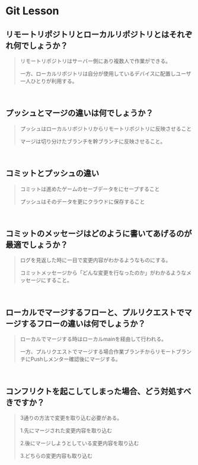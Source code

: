 # Git Lesson

## リモートリポジトリとローカルリポジトリとはそれぞれ何でしょうか？
><p>リモートリポジトリはサーバー側にあり複数人で作業ができる。</p>
><p>一方、ローカルリポジトリは自分が使用しているデバイスに配置しユーザ一人ひとりが利用する。</p>
<br>

## プッシュとマージの違いは何でしょうか？
><p>プッシュはローカルリポジトリからリモートリポジトリに反映させること</p>
><p>マージは切り分けたブランチを幹ブランチに反映させること。</p>
<br>

## コミットとプッシュの違い
><p>コミットは進めたゲームのセーブデータをにセーブすること</p>
><p>プッシュはそのデータを更にクラウドに保存すること</p>
<br>

## コミットのメッセージはどのように書いてあげるのが最適でしょうか？
><p>ログを見返した時に一目で変更内容がわかるようなものにする。</p>
><p>コミットメッセージから「どんな変更を行なったのか」がわかるようなメッセージにすること。</p>
<br>

## ローカルでマージするフローと、プルリクエストでマージするフローの違いは何でしょうか？
><p>ローカルでマージする時はローカルmainを経由して行われる。</p>
><p>一方、プルリクエストでマージする場合作業ブランチからリモートブランチにPushしメンター確認後にマージする。</p>
<p></p>
<br>

## コンフリクトを起こしてしまった場合、どう対処すべきですか？
><p>3通りの方法で変更を取り込む必要がある。</p>
><p>1.先にマージされた変更内容を取り込む</p>
><p>2.後にマージしようとしている変更内容を取り込む</p>
><p>3.どちらの変更内容も取り込む</p>
<br>
